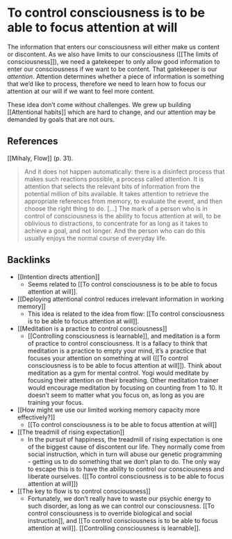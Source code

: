 # To control consciousness is to be able to focus attention at will
The information that enters our consciousness will either make us content or discontent. As we also have limits to our consciousness ([[The limits of consciousness]]), we need a gatekeeper to only allow good information to enter our consciousness if we want to be content. That gatekeeper is our *attention*. Attention determines whether a piece of information is something that we’d like to process, therefore we need to learn how to focus our attention at our will if we want to feel more content.

These idea don’t come without challenges. We grew up building [[Attentional habits]] which are hard to change, and our attention may be demanded by goals that are not ours.

## References
[[Mihaly, Flow]] (p. 31).
> And it does not happen automatically: there is a disinfect process that makes such reactions possible, a process called attention. It is attention that selects the relevant bits of information from the potential million of bits available. It takes attention to retrieve the appropriate references from memory, to evaluate the event, and then choose the right thing to do. […]
> The mark of a person who is in control of consciousness is the ability to focus attention at will, to be oblivious to distractions, to concentrate for as long as it takes to achieve a goal, and not longer. And the person who can do this usually enjoys the normal course of everyday life.

## Backlinks
* [[Intention directs attention]]
	* Seems related to [[To control consciousness is to be able to focus attention at will]].
* [[Deploying attentional control reduces irrelevant information in working memory]]
	* This idea is related to the idea from flow: [[To control consciousness is to be able to focus attention at will]].
* [[Meditation is a practice to control consciousness]]
	* [[Controlling consciousness is learnable]], and meditation is a form of practice to control consciousness. It is a fallacy to think that meditation is a practice to empty your mind, it’s a practice that focuses your attention on something at will ([[To control consciousness is to be able to focus attention at will]]). Think about meditation as a gym for mental control. Yogi would meditate by focusing their attention on their breathing. Other meditation trainer would encourage meditation by focusing on counting from 1 to 10. It doesn’t seem to matter what you focus on, as long as you are training your focus. 
* [[How might we use our limited working memory capacity more effectively?]]
	* [[To control consciousness is to be able to focus attention at will]]
* [[The treadmill of rising expectation]]
	* In the pursuit of happiness, the treadmill of rising expectation is one of the biggest cause of discontent our life. They normally come from social instruction, which in turn will abuse our genetic programming - getting us to do something that we don’t plan to do. The only way to escape this is to have the ability to control our consciousness and liberate ourselves. ([[To control consciousness is to be able to focus attention at will]])
* [[The key to flow is to control consciousness]]
	* Fortunately, we don’t really have to waste our psychic energy to such disorder, as long as we can control our consciousness. [[To control consciousness is to override biological and social instruction]], and [[To control consciousness is to be able to focus attention at will]]. [[Controlling consciousness is learnable]].

<!-- #evergreen #attention -->

<!-- {BearID:B554D59B-D614-4082-A50A-2788E9077650-805-00000276E004F8E5} -->
